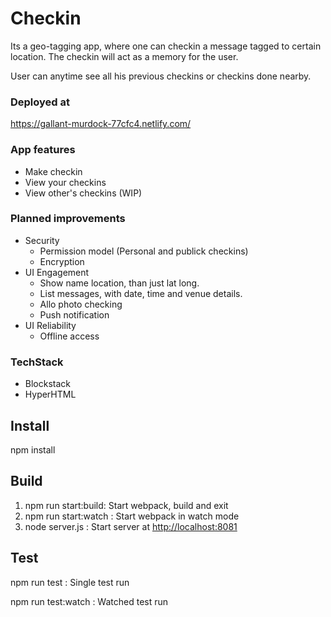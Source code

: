 # Checkin

Its a geo-tagging app, where one can checkin a message tagged to certain location. The checkin will act as a memory for the user.

User can anytime see all his previous checkins or checkins done nearby.

### Deployed at 
https://gallant-murdock-77cfc4.netlify.com/

### App features
* Make checkin
* View your checkins
* View other's checkins (WIP)

### Planned improvements
* Security
  * Permission model (Personal and publick checkins)
  * Encryption
* UI Engagement
  * Show name location, than just lat long.
  * List messages, with date, time and venue details.
  * Allo photo checking
  * Push notification
* UI Reliability
  * Offline access
  
### TechStack
* Blockstack
* HyperHTML


## Install

npm install

## Build

1. npm run start:build: Start webpack, build and exit
1. npm run start:watch : Start webpack in watch mode
1. node server.js : Start server at [http://localhost:8081](http://localhost:8081)

## Test
npm run test : Single test run

npm run test:watch : Watched test run

